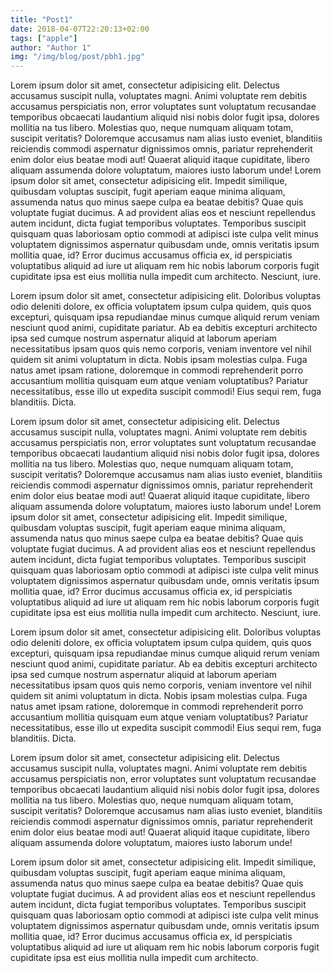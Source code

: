 ```yaml
---
title: "Post1"
date: 2018-04-07T22:20:13+02:00
tags: ["apple"]
author: "Author 1"
img: "/img/blog/post/pbh1.jpg"
---
```

Lorem ipsum dolor sit amet, consectetur adipisicing elit. Delectus accusamus suscipit nulla, voluptates magni. Animi voluptate rem debitis accusamus perspiciatis non, error voluptates sunt voluptatum recusandae temporibus obcaecati laudantium aliquid nisi nobis dolor fugit ipsa, dolores mollitia na	tus libero. Molestias quo, neque numquam aliquam totam, suscipit veritatis? Doloremque accusamus nam alias iusto eveniet, blanditiis reiciendis commodi aspernatur dignissimos omnis, pariatur reprehenderit enim dolor eius beatae modi aut! Quaerat aliquid itaque cupiditate, libero aliquam assumenda dolore voluptatum, maiores iusto laborum unde!
Lorem ipsum dolor sit amet, consectetur adipisicing elit. Impedit similique, quibusdam voluptas suscipit, fugit aperiam eaque minima aliquam, assumenda natus quo minus saepe culpa ea beatae debitis? Quae quis voluptate fugiat ducimus. A ad provident alias eos et nesciunt repellendus autem incidunt, dicta fugiat temporibus voluptates. Temporibus suscipit quisquam quas laboriosam optio commodi at adipisci iste culpa velit minus voluptatem dignissimos aspernatur quibusdam unde, omnis veritatis ipsum mollitia quae, id? Error ducimus accusamus officia ex, id perspiciatis voluptatibus aliquid ad iure ut aliquam rem hic nobis laborum corporis fugit cupiditate ipsa est eius mollitia nulla impedit cum architecto. Nesciunt, iure.

Lorem ipsum dolor sit amet, consectetur adipisicing elit. Doloribus voluptas odio deleniti dolore, ex officia voluptatem ipsum culpa quidem, quis quos excepturi, quisquam ipsa repudiandae minus cumque aliquid rerum veniam nesciunt quod animi, cupiditate pariatur. Ab ea debitis excepturi architecto ipsa sed cumque nostrum aspernatur aliquid at laborum aperiam necessitatibus ipsam quos quis nemo corporis, veniam inventore vel nihil quidem sit animi voluptatum in dicta. Nobis ipsam molestias culpa. Fuga natus amet ipsam ratione, doloremque in commodi reprehenderit porro accusantium mollitia quisquam eum atque veniam voluptatibus? Pariatur necessitatibus, esse illo ut expedita suscipit commodi! Eius sequi rem, fuga blanditiis.
Dicta.

Lorem ipsum dolor sit amet, consectetur adipisicing elit. Delectus accusamus suscipit nulla, voluptates magni. Animi voluptate rem debitis accusamus perspiciatis non, error voluptates sunt voluptatum recusandae temporibus obcaecati laudantium aliquid nisi nobis dolor fugit ipsa, dolores mollitia na	tus libero. Molestias quo, neque numquam aliquam totam, suscipit veritatis? Doloremque accusamus nam alias iusto eveniet, blanditiis reiciendis commodi aspernatur dignissimos omnis, pariatur reprehenderit enim dolor eius beatae modi aut! Quaerat aliquid itaque cupiditate, libero aliquam assumenda dolore voluptatum, maiores iusto laborum unde!
Lorem ipsum dolor sit amet, consectetur adipisicing elit. Impedit similique, quibusdam voluptas suscipit, fugit aperiam eaque minima aliquam, assumenda natus quo minus saepe culpa ea beatae debitis? Quae quis voluptate fugiat ducimus. A ad provident alias eos et nesciunt repellendus autem incidunt, dicta fugiat temporibus voluptates. Temporibus suscipit quisquam quas laboriosam optio commodi at adipisci iste culpa velit minus voluptatem dignissimos aspernatur quibusdam unde, omnis veritatis ipsum mollitia quae, id? Error ducimus accusamus officia ex, id perspiciatis voluptatibus aliquid ad iure ut aliquam rem hic nobis laborum corporis fugit cupiditate ipsa est eius mollitia nulla impedit cum architecto. Nesciunt, iure.

Lorem ipsum dolor sit amet, consectetur adipisicing elit. Doloribus voluptas odio deleniti dolore, ex officia voluptatem ipsum culpa quidem, quis quos excepturi, quisquam ipsa repudiandae minus cumque aliquid rerum veniam nesciunt quod animi, cupiditate pariatur. Ab ea debitis excepturi architecto ipsa sed cumque nostrum aspernatur aliquid at laborum aperiam necessitatibus ipsam quos quis nemo corporis, veniam inventore vel nihil quidem sit animi voluptatum in dicta. Nobis ipsam molestias culpa. Fuga natus amet ipsam ratione, doloremque in commodi reprehenderit porro accusantium mollitia quisquam eum atque veniam voluptatibus? Pariatur necessitatibus, esse illo ut expedita suscipit commodi! Eius sequi rem, fuga blanditiis.
Dicta.

Lorem ipsum dolor sit amet, consectetur adipisicing elit. Delectus accusamus suscipit nulla, voluptates magni. Animi voluptate rem debitis accusamus perspiciatis non, error voluptates sunt voluptatum recusandae temporibus obcaecati laudantium aliquid nisi nobis dolor fugit ipsa, dolores mollitia na	tus libero. Molestias quo, neque numquam aliquam totam, suscipit veritatis? Doloremque accusamus nam alias iusto eveniet, blanditiis reiciendis commodi aspernatur dignissimos omnis, pariatur reprehenderit enim dolor eius beatae modi aut! Quaerat aliquid itaque cupiditate, libero aliquam assumenda dolore voluptatum, maiores iusto laborum unde!

Lorem ipsum dolor sit amet, consectetur adipisicing elit. Impedit similique, quibusdam voluptas suscipit, fugit aperiam eaque minima aliquam, assumenda natus quo minus saepe culpa ea beatae debitis? Quae quis voluptate fugiat ducimus. A ad provident alias eos et nesciunt repellendus autem incidunt, dicta fugiat temporibus voluptates. Temporibus suscipit quisquam quas laboriosam optio commodi at adipisci iste culpa velit minus voluptatem dignissimos aspernatur quibusdam unde, omnis veritatis ipsum mollitia quae, id? Error ducimus accusamus officia ex, id perspiciatis voluptatibus aliquid ad iure ut aliquam rem hic nobis laborum corporis fugit cupiditate ipsa est eius mollitia nulla impedit cum architecto.
